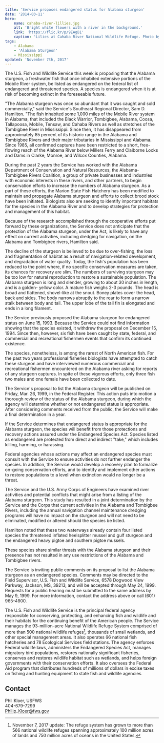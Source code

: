 ```yaml
---
title: 'Service proposes endangered status for Alabama sturgeon'
date: '2014-03-11'
hero:
    name: cahaba-river-lillies.jpg
    alt: 'Bright white flowers with a river in the background.'
    link: 'https://flic.kr/p/9EAgB1'
    caption: 'Lilies at Cahaba River National Wildlife Refuge. Photo by Garry Tucker, USFWS.'
tags:
    - Alabama
    - 'Alabama Sturgeon'
    - Mississippi
updated: 'November 7th, 2017'
---
```


The U.S. Fish and Wildlife Service this week is proposing that the Alabama sturgeon, a freshwater fish that once inhabited extensive portions of the Mobile River system, be listed as endangered on the federal list of endangered and threatened species. A species is endangered when it is at risk of becoming extinct in the foreseeable future.

"The Alabama sturgeon was once so abundant that it was caught and sold commercially," said the Service's Southeast Regional Director, Sam D. Hamilton. "The fish inhabited some 1,000 miles of the Mobile River system in Alabama, that included the Black Warrior, Tombigbee, Alabama, Coosa, Tallapoosa, Mobile, Tensaw, and Cahaba Rivers as well as stretches of the Tombigbee River in Mississippi. Since then, it has disappeared from approximately 85 percent of its historic range in the Alabama and Tombigbee Rivers and their major tributaries in Mississippi and Alabama. Since 1985, all confirmed captures have been restricted to a short, free-flowing reach of the Alabama River below Millers Ferry and Claiborne Locks and Dams in Clarke, Monroe, and Wilcox Counties, Alabama.

During the past 2 years the Service has worked with the Alabama Department of Conservation and Natural Resources, the Alabama-Tombigbee Rivers Coalition, a group of private businesses and industries with economic interests in these rivers, and other partners, to begin conservation efforts to increase the numbers of Alabama sturgeon. As a part of these efforts, the Marion State Fish Hatchery has been modified to maintain and propagate Alabama sturgeon and efforts to collect brood stock have been initiated. Biologists also are seeking to identify important habitats for the species in the Alabama River and to develop strategies for protection and management of this habitat.

Because of the research accomplished through the cooperative efforts put forward by these organizations, the Service does not anticipate that the protection of the Alabama sturgeon, under the Act, is likely to have any effect on current activities, including dredging for navigation, on the Alabama and Tombigbee rivers, Hamilton said.

The decline of the sturgeon is believed to be due to over-fishing, the loss and fragmentation of habitat as a result of navigation-related development, and degradation of water quality. Today, the fish's population has been reduced to the point where, if no specific conservation measures are taken, its chances for recovery are slim. The numbers of surviving sturgeon may be too low for natural reproduction to restore a sustainable population. The Alabama sturgeon is long and slender, growing to about 30 inches in length, and is a golden- yellow color. A mature fish weighs 2-3 pounds. The head is broad and flattened, shovel-like at the snout. Boney plates cover the head, back and sides. The body narrows abruptly to the rear to form a narrow stalk between body and tail. The upper lobe of the tail fin is elongated and ends in a long filament.

The Service previously proposed the Alabama sturgeon for endangered status on June 15, 1993\. Because the Service could not find information showing that the species existed, it withdrew the proposal on December 15, 1994\. Since then, however, six fish have been caught by state, federal, and commercial and recreational fishermen events that confirm its continued existence.

The species, nonetheless, is among the rarest of North American fish. For the past two years professional fisheries biologists have attempted to catch these sturgeon and have interviewed numerous commercial and recreational fishermen encountered on the Alabama river asking for reports of any sturgeon captures. In spite of these vigorous efforts, only three fish two males and one female have been collected to date.

The Service's proposal to list the Alabama sturgeon will be published on Friday, Mar. 26, 1999, in the Federal Register. This action puts into motion a thorough review of the status of the Alabama sturgeon, during which the agency will determine whether or not endangered status is appropriate. After considering comments received from the public, the Service will make a final determination in a year.

If the Service determines that endangered status is appropriate for the Alabama sturgeon, the species will benefit from those protections and recovery actions assured under the Endangered Species Act. Species listed as endangered are protected from direct and indirect "take," which includes killing, harming, or harassing.

Federal agencies whose actions may affect an endangered species must consult with the Service to ensure activities do not further endanger the species. In addition, the Service would develop a recovery plan to formalize on-going conservation efforts, and to identify and implement other actions to restore populations to a level when extinction would no longer be a threat.

The Service and the U.S. Army Corps of Engineers have examined river activities and potential conflicts that might arise from a listing of the Alabama sturgeon. This study has resulted in a joint determination by the Service and the Corps that current activities in the Alabama and Tombigbee Rivers, including the annual navigation channel maintenance dredging programs will have no impact on the sturgeon and will not need to be eliminated, modified or altered should the species be listed.

Hamilton noted that these two waterways already contain four listed species the threatened inflated heelsplitter mussel and gulf sturgeon and the endangered heavy pigtoe and southern pigtoe mussels.

These species share similar threats with the Alabama sturgeon and their presence has not resulted in any use restrictions of the Alabama and Tombigbee rivers.

The Service is inviting public comments on its proposal to list the Alabama sturgeon as an endangered species. Comments may be directed to the Field Supervisor, U.S. Fish and Wildlife Service, 6578 Dogwood View Parkway, Jackson, MS, 39213, and will be accepted through May 24, 1999\. Requests for a public hearing must be submitted to the same address by May 9, 1999\. For more information, contact the address above or call (601) 965-4900.

The U.S. Fish and Wildlife Service is the principal federal agency responsible for conserving, protecting, and enhancing fish and wildlife and their habitats for the continuing benefit of the American people. The Service manages the 93-million-acre National Wildlife Refuge System comprised of more than 500 national wildlife refuges[^1], thousands of small wetlands, and other special management areas. It also operates 66 national fish hatcheries and 78 Ecological Services field stations. The agency enforces Federal wildlife laws, administers the Endangered Species Act, manages migratory bird populations, restores nationally significant fisheries, conserves and restores wildlife habitat such as wetlands, and helps foreign governments with their conservation efforts. It also oversees the Federal Aid program that distributes hundreds of millions of dollars in excise taxes on fishing and hunting equipment to state fish and wildlife agencies.

[^1]: November 7, 2017 update: The refuge system has grown to more than 566 national wildlife refuges spanning approximately 100 million acres of lands and 750 million acres of oceans in the United States.

## Contact

Phil Kloer, USFWS  
404-679-7299  
[Philip_Kloer@fws.gov](mailto:Philip_Kloer@fws.gov)
